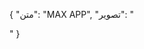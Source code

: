 {
  "متن": "MAX APP",
  "تصویر": "<div id="63017875963"><script type="text/JavaScript" src="https://www.aparat.com/embed/vjh9e?data[rnddiv]=63017875963&data[responsive]=yes"></script></div>"
}
